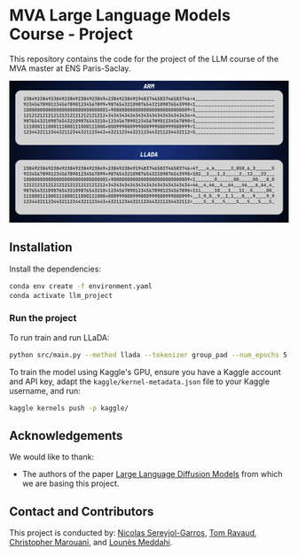 # MVA Large Language Models Course - Project

This repository contains the code for the project of the LLM course of the MVA master at ENS Paris-Saclay.
<p align="center">
  <img src="gif/llada_arm_gif.gif" width="512" height="256" title="LLADA vs ARM generation">
</p>



## Installation

Install the dependencies:

```bash
conda env create -f environment.yaml
conda activate llm_project
```

### Run the project
To run train and run LLaDA:
```bash
python src/main.py --method llada --tokenizer group_pad --num_epochs 5 --number_bits 20 --device cpu --data_size 64000 --batch_size 32 --learning_rate 5e-4 --seq_length 21
```

To train the model using Kaggle's GPU, ensure you have a Kaggle account and API key, adapt the `kaggle/kernel-metadata.json` file to your Kaggle username, and run:
```bash
kaggle kernels push -p kaggle/
```


## Acknowledgements

We would like to thank:
* The authors of the paper [Large Language Diffusion Models](https://ml-gsai.github.io/LLaDA-demo/) from which we are basing this project.

## Contact and Contributors

This project is conducted by: [Nicolas Sereyjol-Garros](https://github.com/nicolas-srjg), [Tom Ravaud](https://github.com/TomRavaud), [Christopher Marouani](https://github.com/chris-mrn), and [Lounès Meddahi](https://github.com/LounesMD).
